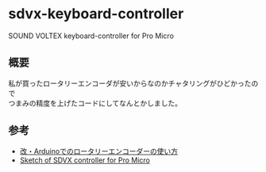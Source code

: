 # sdvx-keyboard-controller
SOUND VOLTEX keyboard-controller for Pro Micro

## 概要
私が買ったロータリーエンコーダが安いからなのかチャタリングがひどかったので<br>
つまみの精度を上げたコードにしてなんとかしました。

## 参考
- [改・Arduinoでのロータリーエンコーダーの使い方](https://tsuzureya.net/how-to-use-rotary-encoder-with-arduino-revised/)
- [Sketch of SDVX controller for Pro Micro](https://github.com/sugattor/pro-micro-sdvx)
